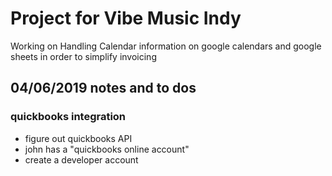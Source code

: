 # Project for Vibe Music Indy 
Working on Handling Calendar information on google calendars and google sheets in order to simplify invoicing


## 04/06/2019 notes and to dos
### quickbooks integration 
- figure out quickbooks API 
- john has a "quickbooks online account" 
- create a developer account
